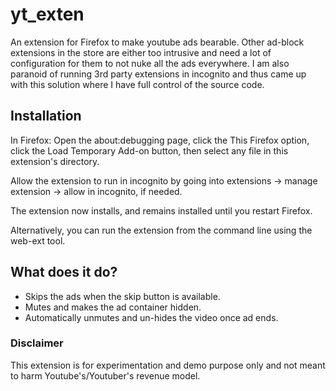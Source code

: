 # yt_exten

An extension for Firefox to make youtube ads bearable. Other ad-block extensions in the store are either too intrusive and need a lot of configuration for them to not nuke all the ads everywhere. I am also paranoid of running 3rd party extensions in incognito and thus came up with this solution where I have full control of the source code.

## Installation
In Firefox: Open the about:debugging page, click the This Firefox option, click the Load Temporary Add-on button, then select any file in this extension's directory.

Allow the extension to run in incognito by going into extensions -> manage extension -> allow in incognito, if needed.

The extension now installs, and remains installed until you restart Firefox.

Alternatively, you can run the extension from the command line using the web-ext tool.

## What does it do?

* Skips the ads when the skip button is available.
* Mutes and makes the ad container hidden.
* Automatically unmutes and un-hides the video once ad ends.

### Disclaimer
This extension is for experimentation and demo purpose only and not meant to harm Youtube's/Youtuber's revenue model.
